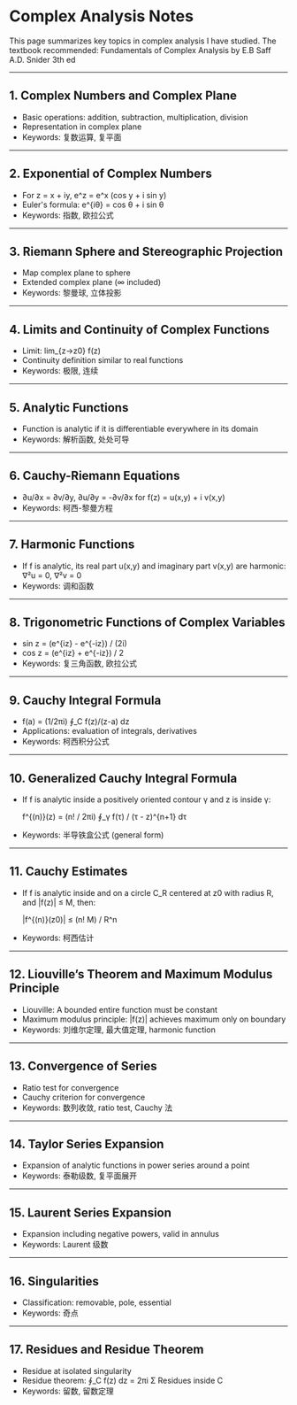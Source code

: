 # Complex Analysis Notes


This page summarizes key topics in complex analysis I have studied.
The textbook recommended: Fundamentals of Complex Analysis by E.B Saff A.D. Snider 3th ed

---

## 1. Complex Numbers and Complex Plane
- Basic operations: addition, subtraction, multiplication, division
- Representation in complex plane
- Keywords: 复数运算, 复平面

---

## 2. Exponential of Complex Numbers
- For z = x + iy, e^z = e^x (cos y + i sin y)
- Euler's formula: e^{iθ} = cos θ + i sin θ
- Keywords: 指数, 欧拉公式

---

## 3. Riemann Sphere and Stereographic Projection
- Map complex plane to sphere
- Extended complex plane (∞ included)
- Keywords: 黎曼球, 立体投影

---

## 4. Limits and Continuity of Complex Functions
- Limit: lim_{z→z0} f(z)
- Continuity definition similar to real functions
- Keywords: 极限, 连续

---

## 5. Analytic Functions
- Function is analytic if it is differentiable everywhere in its domain
- Keywords: 解析函数, 处处可导

---

## 6. Cauchy-Riemann Equations
- ∂u/∂x = ∂v/∂y, ∂u/∂y = -∂v/∂x for f(z) = u(x,y) + i v(x,y)
- Keywords: 柯西-黎曼方程

---

## 7. Harmonic Functions
- If f is analytic, its real part u(x,y) and imaginary part v(x,y) are harmonic:
  ∇²u = 0, ∇²v = 0
- Keywords: 调和函数

---

## 8. Trigonometric Functions of Complex Variables
- sin z = (e^{iz} - e^{-iz}) / (2i)
- cos z = (e^{iz} + e^{-iz}) / 2
- Keywords: 复三角函数, 欧拉公式

---

## 9. Cauchy Integral Formula
- f(a) = (1/2πi) ∮_C f(z)/(z-a) dz
- Applications: evaluation of integrals, derivatives
- Keywords: 柯西积分公式

---

## 10. Generalized Cauchy Integral Formula
- If f is analytic inside a positively oriented contour γ and z is inside γ:
  
  f^{(n)}(z) = (n! / 2πi) ∮_γ f(τ) / (τ - z)^{n+1} dτ
- Keywords: 半导铁盒公式 (general form)

---

## 11. Cauchy Estimates
- If f is analytic inside and on a circle C_R centered at z0 with radius R,
  and |f(z)| ≤ M, then:
  
  |f^{(n)}(z0)| ≤ (n! M) / R^n
- Keywords: 柯西估计

---

## 12. Liouville’s Theorem and Maximum Modulus Principle
- Liouville: A bounded entire function must be constant
- Maximum modulus principle: |f(z)| achieves maximum only on boundary
- Keywords: 刘维尔定理, 最大值定理, harmonic function

---

## 13. Convergence of Series
- Ratio test for convergence
- Cauchy criterion for convergence
- Keywords: 数列收敛, ratio test, Cauchy 法

---

## 14. Taylor Series Expansion
- Expansion of analytic functions in power series around a point
- Keywords: 泰勒级数, 复平面展开

---

## 15. Laurent Series Expansion
- Expansion including negative powers, valid in annulus
- Keywords: Laurent 级数

---

## 16. Singularities
- Classification: removable, pole, essential
- Keywords: 奇点

---

## 17. Residues and Residue Theorem
- Residue at isolated singularity
- Residue theorem: ∮_C f(z) dz = 2πi Σ Residues inside C
- Keywords: 留数, 留数定理
